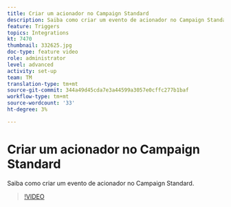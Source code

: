 ```yaml
---
title: Criar um acionador no Campaign Standard
description: Saiba como criar um evento de acionador no Campaign Standard.
feature: Triggers
topics: Integrations
kt: 7470
thumbnail: 332625.jpg
doc-type: feature video
role: administrator
level: advanced
activity: set-up
team: TM
translation-type: tm+mt
source-git-commit: 344a49d45cda7e3a44599a3057e0cffc277b1baf
workflow-type: tm+mt
source-wordcount: '33'
ht-degree: 3%

---
```



# Criar um acionador no Campaign Standard

Saiba como criar um evento de acionador no Campaign Standard.

>[!VIDEO](https://video.tv.adobe.com/v/332625?quality=12)
